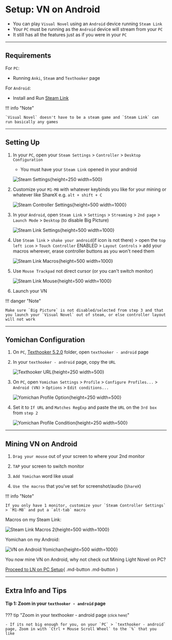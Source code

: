 # Setup: VN on Android

- You can play `Visual Novel` using an `Android` device running `Steam Link`
- Your `PC` must be running as the `Android` device will stream from your `PC`
- It still has all the features just as if you were in your `PC`

---

## Requirements

For `PC`:

- Running `Anki`, `Steam` and `Texthooker` page

For `Android`:

- Install and Run [Steam Link](https://play.google.com/store/apps/details?id=com.valvesoftware.steamlink&hl=en_US)

!!! info "Note"

    `Visual Novel` doesn't have to be a steam game and `Steam Link` can run basically any games

---

## Setting Up

1. In your `PC`, open your `Steam Settings` > `Controller` > `Desktop Configuration`
    - You must have your `Steam Link` opened in your android

    ![Steam Settings](../img/steam-settings.png){height=250 width=500}

2. Customize your `M1-M8` with whatever keybinds you like for your mining or whatever like ShareX e.g. `alt + shift + C`

    ![Steam Controller Settings](../img/steam-controller-settings.png){height=500 width=1000}

3. In your `Android`, open `Steam Link` > `Settings` > `Streaming` > `2nd page` > `Launch Mode` > `Desktop` (to disable Big Picture)

    ![Steam Link Settings](../img/steam-link-settings.png){height=500 width=1000}

4. Use `Steam link` > `shake your android`(if icon is not there) > open the `top left icon` > `Touch Controller` ENABLED > `Layout Controls` > add your macros wherever, erase controller buttons as you won't need them

    ![Steam Link Macros](../img/steam-link-macros.png){height=500 width=1000}

5. Use `Mouse Trackpad` not direct cursor (or you can't switch monitor)

    ![Steam Link Mouse](../img/steam-link-mouse.png){height=500 width=1000}

6. Launch your VN

!!! danger "Note"

    Make sure `Big Picture` is not disabled/selected from step 3 and that you launch your `Visual Novel` out of steam, or else controller layout will not work

---

## Yomichan Configuration

1. On `PC`, [Texthooker 5.2.0](https://drive.google.com/drive/folders/1oHdD3DL8BqAxEEvUoSK-ow8snK6_Qn6y?usp=sharing) folder, open `texthooker - android` page

2. In your `texthooker - android` page, copy the `URL`

    ![Texthooker URL](../img/texthooker-url.png){height=250 width=500}

3. On `PC`, open `Yomichan Settings` > `Profile` > `Configure Profiles...` > `Android (VN)` > `Options` > `Edit conditions...`

    ![Yomichan Profile Option](../img/yomichan-profile-option.png){height=250 width=500}

4. Set it to `If URL` and `Matches RegExp` and paste the `URL` on the `3rd box` from `step 2`

    ![Yomichan Profile Condition](../img/yomichan-profile-condition.png){height=250 width=500}

---

## Mining VN on Android

1. `Drag your mouse` out of your screen to where your 2nd monitor

2. `TAP` your screen to switch monitor

3. `Add Yomichan` word like usual

4. `Use the macros` that you've set for screenshot/audio (`ShareX`)

!!! info "Note"

    If you only have 1 monitor, customize your `Steam Controller Settings` > `M1-M8` and put a `alt-tab` macro

Macros on my Steam Link:

![Steam Link Macros 2](../img/steam-link-macros-2.png){height=500 width=1000}

Yomichan on my Android:

![VN on Android Yomichan](../img/vn-android-yomichan.png){height=500 width=1000}



You now mine VN on Android, why not check out Mining Light Novel on PC?

[Proceed to LN on PC Setup](setupLnOnPC.md){ .md-button .md-button }

---

## Extra Info and Tips

#### Tip 1: Zoom in your `texthooker - android` page

??? tip "Zoom in your texthooker - android page <small>(click here)</small>"

    - If its not big enough for you, on your `PC` > `texthooker - android` page, Zoom in with `Ctrl + Mouse Scroll Wheel` to the `%` that you like